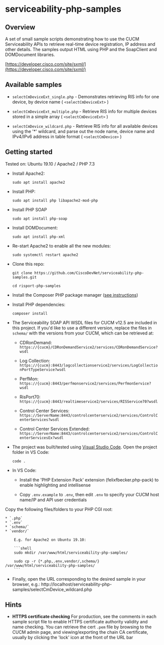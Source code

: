 # serviceability-php-samples

## Overview

A set of small sample scripts demonstrating how to use the CUCM Serviceability APIs to retrieve real-time device registration, IP address and other details.  The samples output HTML using PHP and the SoapClient and DOMDocument libraries.

[https://developer.cisco.com/site/sxml/](https://developer.cisco.com/site/sxml/)


## Available samples

* `selectCmDeviceExt_single.php` - Demonstrates retrieving RIS info for one device, by device name ( `<selectCmDeviceExt>` )

* `selectCmDeviceExt_multiple.php` - Retrieve RIS info for multiple devices stored in a simple array ( `<selectCmDeviceExt>` )

* `selectCmDevice_wildcard.php` - Retrieve RIS info for all available devices using the '*' wildcard, and parse out the node name, device name and IPv4/IPv6 address in table format ( `<selectCmDevice>` )

## Getting started

Tested on: Ubuntu 19.10 / Apache2 / PHP 7.3

* Install Apache2:

    ```shell
    sudo apt install apache2
    ```

* Install PHP:

    ```shell
    sudo apt install php libapache2-mod-php

* Install PHP SOAP
    
    ```shell
    sudo apt install php-soap
    ```

* Install DOMDocument:

    ```shell
    sudo apt install php-xml
    ```

* Re-start Apache2 to enable all the new modules:

    ```shell
    sudo systemctl restart apache2

* Clone this repo:

    ```shell
    git clone https://github.com/CiscoDevNet/serviceability-php-samples.git

    cd risport-php-samples
    ```

* Install the Composer PHP package manager ([see instructions](https://getcomposer.org/doc/00-intro.md#installation-linux-unix-macos))
* Install PHP dependencies:

    ```shell
    composer install
    ```

* The Serviceability SOAP API WSDL files for CUCM v12.5 are included in this project.  If you'd like to use a different version, replace the files in `schema/` with the versions from your CUCM, which can be retrieved at:

    * CDRonDemand: `https://{cucm}/CDRonDemandService2/services/CDRonDemandService?wsdl`

    * Log Collection: `https://{cucm}:8443/logcollectionservice2/services/LogCollectionPortTypeService?wsdl`

    * PerfMon: `https://{cucm}:8443/perfmonservice2/services/PerfmonService?wsdl`

    * RisPort70: `https://{cucm}:8443/realtimeservice2/services/RISService70?wsdl`

    * Control Center Services: `https://ServerName:8443/controlcenterservice2/services/ControlCenterServices?wsdl`

    * Control Center Services Extended: `https://ServerName:8443/controlcenterservice2/services/ControlCenterServicesEx?wsdl`

* The project was built/tested using [Visual Studio Code](https://code.visualstudio.com/).  Open the project folder in VS Code:

    ```shell
    code .
    ```
  
* In VS Code:

    * Install the 'PHP Extension Pack' extension (felixfbecker.php-pack) to enable highlighting and intellisense

    * Copy `.env.example` to `.env`, then edit `.env` to specify your CUCM host name/IP and API user credentials

Copy the following files/folders  to your PHP CGI root:

    * `.php`
    * `.env`
    * `schema/`
    * `vendor/`

        E.g. for Apache2 on Ubuntu 19.10: 

        ```shell
        sudo mkdir /var/www/html/serviceability-php-samples/
        
        sudo cp -r {*.php,.env,vendor/,schema/} /var/www/html/serviceability-php-samples/
        ```
* Finally, open the URL corresponding to the desired sample in your browser, e.g.: http://localhost/serviceability-php-samples/selectCmDevice_wildcard.php

## Hints

* **HTTPS certificate checking** For production, see the comments in each sample script file to enable HTTPS certificate authority validity and name checking.  You can retrieve the cert `.pem` file by browsing to the CUCM admin page, and viewing/exporting the chain CA certificate, usually by clicking the 'lock' icon at the front of the URL bar